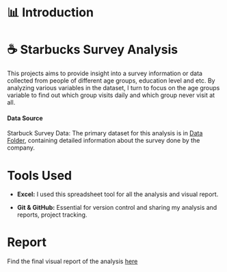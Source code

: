# 📊 Introduction

# ☕️ Starbucks Survey Analysis

This projects aims to provide insight into a survey information or data collected from people of different age groups, education level and etc. By analyzing various variables in the dataset, I turn to focus on the age groups variable to find out which group visits daily and which group never visit at all.

#### Data Source

Starbuck Survey Data: The primary dataset for this analysis is in [Data Folder](https://github.com/marcusasar/Starbucks_Survey_Excel/tree/main/Data%20%26%20Report), containing detailed information about the survey done by the company.

# Tools Used

- **Excel:** I used this spreadsheet tool for all the analysis and visual report.

- **Git & GitHub:** Essential for version control and sharing my analysis and reports, project tracking.

# Report

Find the final visual report of the analysis [here](https://github.com/marcusasar/Starbucks_Survey_Excel/blob/main/Starbucks%20Visit%20Survey%20Report.md)
